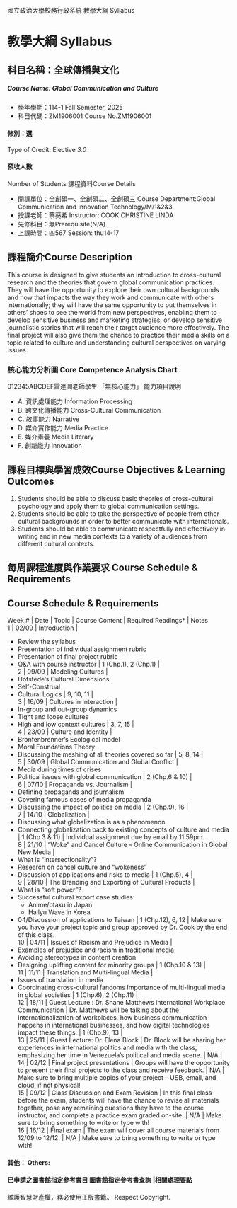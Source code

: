 國立政治大學校務行政系統 教學大綱 Syllabus
# 教學大綱 Syllabus
##  科目名稱：全球傳播與文化
#####  Course Name: Global Communication and Culture
  * 學年學期：114-1 Fall Semester, 2025 
  * 科目代碼：ZM1906001 Course No.ZM1906001
#### 修別：選
Type of Credit: Elective 
_3.0_
#### 預收人數
Number of Students
課程資料Course Details
  * 開課單位：全創碩一、全創碩二、全創碩三 Course Department:Global Communication and Innovation Technology/M/1&2&3 
  * 授課老師：蔡葵希 Instructor: COOK CHRISTINE LINDA 
  * 先修科目：無Prerequisite(N/A)
  * 上課時間：四567 Session: thu14-17
##  課程簡介Course Description
This course is designed to give students an introduction to cross-cultural research and the theories that govern global communication practices. They will have the opportunity to explore their own cultural backgrounds and how that impacts the way they work and communicate with others internationally; they will have the same opportunity to put themselves in others’ shoes to see the world from new perspectives, enabling them to develop sensitive business and marketing strategies, or develop sensitive journalistic stories that will reach their target audience more effectively. The final project will also give them the chance to practice their media skills on a topic related to culture and understanding cultural perspectives on varying issues. 
###  核心能力分析圖 Core Competence Analysis Chart
012345ABCDEF雷達圖老師學生
「無核心能力」 
能力項目說明
  * A. 資訊處理能力 Information Processing
  * B. 跨文化傳播能力 Cross-Cultural Communication 
  * C. 敘事能力 Narrative
  * D. 媒介實作能力 Media Practice
  * E. 媒介素養 Media Literary
  * F. 創新能力 Innovation
##  課程目標與學習成效Course Objectives & Learning Outcomes 
  1. Students should be able to discuss basic theories of cross-cultural psychology and apply them to global communication settings.
  2. Students should be able to take the perspective of people from other cultural backgrounds in order to better communicate with internationals.
  3. Students should be able to communicate respectfully and effectively in writing and in new media contexts to a variety of audiences from different cultural contexts.
##  每周課程進度與作業要求 Course Schedule & Requirements
Course Schedule & Requirements  
---  
Week # |  Date |  Topic |  Course Content |  Required Readings* |  Notes  
1 |  02/09 |  Introduction | 
  * Review the syllabus
  * Presentation of individual assignment rubric
  * Presentation of final project rubric
  * Q&A with course instructor
|  1 (Chp.1), 2 (Chp.1) |   
2 |  09/09 |  Modeling Cultures | 
  * Hofstede’s Cultural Dimensions
  * Self-Construal
  * Cultural Logics
|  9, 10, 11 |   
3 |  16/09 |  Cultures in Interaction | 
  * In-group and out-group dynamics
  * Tight and loose cultures
  * High and low context cultures
|  3, 7, 15 |   
4 |  23/09 |  Culture and Identity | 
  * Bronfenbrenner’s Ecological model
  * Moral Foundations Theory
  * Discussing the meshing of all theories covered so far
|  5, 8, 14 |   
5 |  30/09 |  Global Communication and Global Conflict | 
  * Media during times of crises
  * Political issues with global communication
|  2 (Chp.6 & 10) |   
6 |  07/10 |  Propaganda vs. Journalism | 
  * Defining propaganda and journalism
  * Covering famous cases of media propaganda
  * Discussing the impact of politics on media
|  2 (Chp.9), 16 |   
7 |  14/10 |  Globalization | 
  * Discussing what globalization is as a phenomenon
  * Connecting globalization back to existing concepts of culture and media
|  1 (Chp.3 & 11) |  Individual assignment due by email by 11:59pm.  
8 |  21/10 |  “Woke” and Cancel Culture – Online Communication in Global New Media | 
  * What is “intersectionality”?
  * Research on cancel culture and “wokeness”
  * Discussion of applications and risks to media
|  1 (Chp.5), 4 |   
9 |  28/10 |  The Branding and Exporting of Cultural Products | 
  * What is “soft power”?
  * Successful cultural export case studies:
    * Anime/otaku in Japan
    * Hallyu Wave in Korea
  * 04/Discussion of applications to Taiwan
|  1 (Chp.12), 6, 12 |  Make sure you have your project topic and group approved by Dr. Cook by the end of this class.  
10 |  04/11 |  Issues of Racism and Prejudice in Media | 
  * Examples of prejudice and racism in traditional media
  * Avoiding stereotypes in content creation
  * Designing uplifting content for minority groups
|  1 (Chp.10 & 13)  |   
11 |  11/11 |  Translation and Multi-lingual Media | 
  * Issues of translation in media
  * Coordinating cross-cultural fandoms
Importance of multi-lingual media in global societies |  1 (Chp.6), 2 (Chp.11) |   
12 |  18/11 |  Guest Lecture : Dr. Shane Matthews International Workplace Communication |  Dr. Matthews will be talking about the internationalization of workplaces, how business communication happens in international businesses, and how digital technologies impact these things. |  1 (Chp.9), 13 |   
13 |  25/11 |  Guest Lecture: Dr. Elena Block |  Dr. Block will be sharing her experiences in international politics and media with the class, emphasizing her time in Venezuela’s political and media scene. |  N/A |   
14 |  02/12 |  Final project presentations |  Groups will have the opportunity to present their final projects to the class and receive feedback. |  N/A |  Make sure to bring multiple copies of your project – USB, email, and cloud, if not physical!  
15 |  09/12 |  Class Discussion and Exam Revision |  In this final class before the exam, students will have the chance to revise all materials together, pose any remaining questions they have to the course instructor, and complete a practice exam graded on-site. |  N/A |  Make sure to bring something to write or type with!  
16 |  16/12 |  Final exam |  The exam will cover all course materials from 12/09 to 12/12. |  N/A |  Make sure to bring something to write or type with!  
####  其他： Others:
####  已申請之圖書館指定參考書目  圖書館指定參考書查詢 |相關處理要點
維護智慧財產權，務必使用正版書籍。 Respect Copyright.